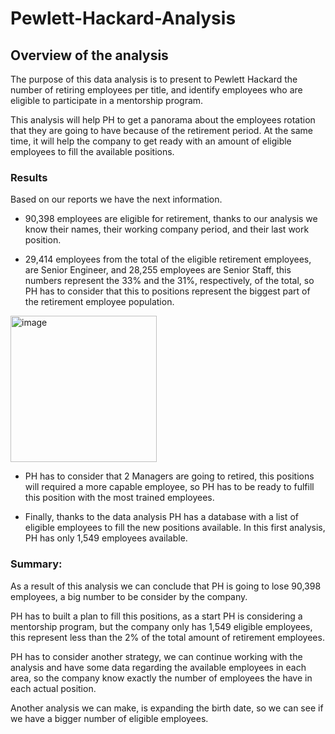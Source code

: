 # Pewlett-Hackard-Analysis

## Overview of the analysis

The purpose of this data analysis is to present to Pewlett Hackard the number of retiring employees per title, and identify employees who are eligible to participate in a mentorship program.

This analysis will help PH to get a panorama about the employees rotation that they are going to have because of the retirement period. At the same time, it will help the company to get ready with an amount of eligible employees to fill the available positions.

### Results

Based on our reports we have the next information.

- 90,398 employees are eligible for retirement, thanks to our analysis we know their names, their working company period, and their last work position.

- 29,414 employees from the total of the eligible retirement employees, are Senior Engineer, and 28,255 employees are Senior Staff, this numbers represent the 33% and the 31%, respectively, of the total, so PH has to consider that this to positions represent the biggest part of the retirement employee population.

<img width="234" alt="image" src="https://user-images.githubusercontent.com/90534703/140655533-bbaec992-bf37-497b-b740-fb8c2e39c594.png">



- PH has to consider that 2 Managers are going to retired, this positions will required a more capable employee, so PH has to be ready to fulfill this position with the most trained employees.

- Finally, thanks to the data analysis PH has a database with a list of eligible employees to fill the new positions available. In this first analysis, PH has only 1,549 employees available.

### Summary:

As a result of this analysis we can conclude that PH is going to lose 90,398 employees, a big number to be consider by the company. 

PH has to built a plan to fill this positions, as a start PH is considering a mentorship program, but the company only has 1,549 eligible employees, this represent less than the 2% of the total amount of retirement employees.

PH has to consider another strategy, we can continue working with the analysis and have some data regarding the available employees in each area, so the company know exactly the number of employees the have in each actual position.

Another analysis we can make, is expanding the birth date, so we can see if we have a bigger number of eligible employees.

